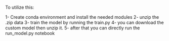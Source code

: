 To utilize this:

1- Create conda environment and install the needed modules
2- unzip the .zip data
3- train the model by running the train.py
4- you can download the custom model then unzip it. 
5- after that you can directly run the run_model.py notebook
